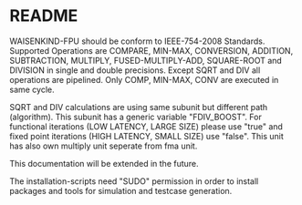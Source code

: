 # README #

WAISENKIND-FPU should be conform to IEEE-754-2008 Standards. Supported Operations are COMPARE, MIN-MAX, CONVERSION, ADDITION, SUBTRACTION, MULTIPLY, FUSED-MULTIPLY-ADD, SQUARE-ROOT and DIVISION in single and double precisions. Except SQRT and DIV all operations are pipelined. Only COMP, MIN-MAX, CONV are executed in same cycle. 

SQRT and DIV calculations are using same subunit but different path (algorithm). This subunit has a generic variable "FDIV_BOOST". For functional iterations (LOW LATENCY, LARGE SIZE) please use "true" and fixed point iterations (HIGH LATENCY, SMALL SIZE) use "false". This unit has also own multiply unit seperate from fma unit.

This documentation will be extended in the future.

The installation-scripts need "SUDO" permission in order to install packages and tools for simulation and testcase generation.
